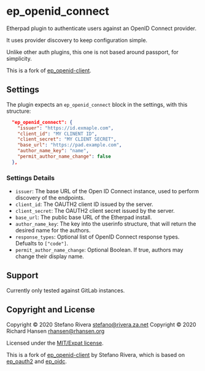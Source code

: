 # ep\_openid\_connect

Etherpad plugin to authenticate users against an OpenID Connect provider.

It uses provider discovery to keep configuration simple.

Unlike other auth plugins, this one is not based around passport, for
simplicity.

This is a fork of
[ep\_openid-client](https://github.com/stefanor/ep_openid-client).

## Settings

The plugin expects an `ep_openid_connect` block in the settings, with
this structure:

```json
  "ep_openid_connect": {
    "issuer": "https://id.exmaple.com",
    "client_id": "MY CLINENT ID",
    "client_secret": "MY CLIENT SECRET",
    "base_url": "https://pad.example.com",
    "author_name_key": "name",
    "permit_author_name_change": false
  },
```

### Settings Details

* `issuer`: The base URL of the Open ID Connect instance, used to
            perform discovery of the endpoints.
* `client_id`: The OAUTH2 client ID issued by the server.
* `client_secret`: The OAUTH2 client secret issued by the server.
* `base_url`: The public base URL of the Etherpad install.
* `author_name_key`: The key into the userinfo structure, that will
                     return the desired name for the authors.
* `response_types`: Optional list of OpenID Connect response types.
                    Defualts to `["code"]`.
* `permit_author_name_change`: Optional Boolean. If true, authors may
                               change their display name.

## Support

Currently only tested against GitLab instances.

## Copyright and License

Copyright © 2020 Stefano Rivera <stefano@rivera.za.net>
Copyright © 2020 Richard Hansen <rhansen@rhansen.org>

Licensed under the [MIT/Expat license](LICENSE).

This is a fork of
[ep\_openid-client](https://github.com/stefanor/ep_openid-client) by Stefano
Rivera, which is based on
[ep\_oauth2](https://github.com/HumanBrainProject/ep_oauth2) and
[ep\_oidc](https://github.com/ToniIltanen/ep_oidc).
